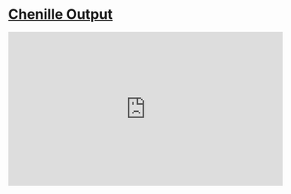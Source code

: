 # [Chenille Output](/wilcom-docs/Chenille/chenille_output/Chenille_Output)

<iframe src="https://www.youtube.com/embed/VoPmf_xPMPo" frameborder="0" 
      allow="accelerometer; autoplay; clipboard-write; encrypted-media; gyroscope; picture-in-picture" 
      allowfullscreen="" style="width: 560px; height: 315px;">
</iframe>
